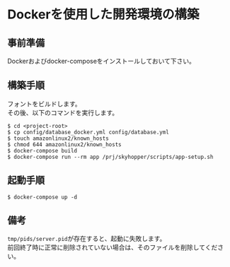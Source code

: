 # Dockerを使用した開発環境の構築

## 事前準備
Dockerおよびdocker-composeをインストールしておいて下さい。

## 構築手順
フォントをビルドします。  
その後、以下のコマンドを実行します。
```
$ cd <project-root>
$ cp config/database_docker.yml config/database.yml
$ touch amazonlinux2/known_hosts
$ chmod 644 amazonlinux2/known_hosts
$ docker-compose build
$ docker-compose run --rm app /prj/skyhopper/scripts/app-setup.sh
```

## 起動手順
```
$ docker-compose up -d
```

## 備考
`tmp/pids/server.pid`が存在すると、起動に失敗します。  
前回終了時に正常に削除されていない場合は、そのファイルを削除してください。
